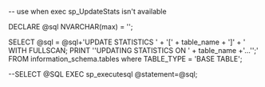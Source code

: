 -- use when exec sp_UpdateStats isn't available


DECLARE @sql NVARCHAR(max) = '';

SELECT @sql = @sql+'UPDATE STATISTICS ' + '[' + table_name + ']' + ' WITH FULLSCAN; PRINT ''UPDATING STATISTICS ON ' + table_name +'...'';' FROM information_schema.tables where TABLE_TYPE = 'BASE TABLE';

--SELECT @SQL
EXEC sp_executesql @statement=@sql;

